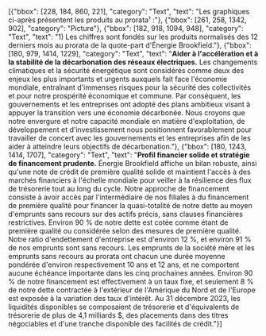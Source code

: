 [{"bbox": [228, 184, 860, 221], "category": "Text", "text": "Les graphiques ci-après présentent les produits au prorata¹ :"}, {"bbox": [261, 258, 1342, 902], "category": "Picture"}, {"bbox": [182, 918, 1094, 948], "category": "Text", "text": "1) Les chiffres sont fondés sur les produits normalisés des 12 derniers mois au prorata de la quote-part d'Énergie Brookfield."}, {"bbox": [180, 979, 1414, 1229], "category": "Text", "text": "**Aider à l'accélération et à la stabilité de la décarbonation des réseaux électriques.** Les changements climatiques et la sécurité énergétique sont considérés comme deux des enjeux les plus importants et urgents auxquels fait face l'économie mondiale, entraînant d'immenses risques pour la sécurité des collectivités et pour notre prospérité économique et commune. Par conséquent, les gouvernements et les entreprises ont adopté des plans ambitieux visant à appuyer la transition vers une économie décarbonée. Nous croyons que notre envergure et notre capacité mondiale en matière d'exploitation, de développement et d'investissement nous positionnent favorablement pour travailler de concert avec les gouvernements et les entreprises afin de les aider à atteindre leurs objectifs de décarbonation."}, {"bbox": [180, 1243, 1414, 1707], "category": "Text", "text": "**Profil financier solide et stratégie de financement prudente.** Énergie Brookfield affiche un bilan robuste, ainsi qu'une note de crédit de première qualité solide et maintient l'accès à des marchés financiers à l'échelle mondiale pour veiller à la résilience des flux de trésorerie tout au long du cycle. Notre approche de financement consiste à avoir accès par l'intermédiaire de nos filiales à du financement de première qualité pour financer la quasi-totalité de notre dette au moyen d'emprunts sans recours sur des actifs précis, sans clauses financières restrictives. Environ 90 % de notre dette est cotée comme étant de première qualité ou considérée selon des mesures de première qualité. Notre ratio d'endettement d'entreprise est d'environ 12 %, et environ 91 % de nos emprunts sont sans recours. Les emprunts de la société mère et les emprunts sans recours au prorata ont chacun une durée moyenne pondérée d'environ respectivement 10 ans et 12 ans, et ne comportent aucune échéance importante dans les cinq prochaines années. Environ 90 % de notre financement est effectivement à un taux fixe, et seulement 8 % de notre dette contractée à l'extérieur de l'Amérique du Nord et de l'Europe est exposée à la variation des taux d'intérêt. Au 31 décembre 2023, les liquidités disponibles se composaient de trésorerie et d'équivalents de trésorerie de plus de 4,1 milliards $, des placements dans des titres négociables et d'une tranche disponible des facilités de crédit."}]